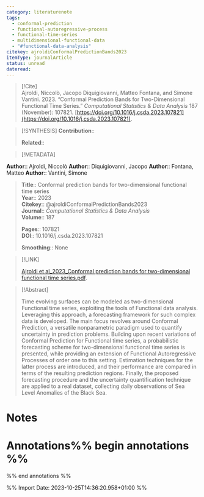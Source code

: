 ```yaml
---
category: literaturenote
tags:
  - conformal-prediction
  - functional-autoregressive-process
  - functional-time-series
  - multidimensional-functional-data
  - "#functional-data-analysis"
citekey: ajroldiConformalPredictionBands2023
itemType: journalArticle
status: unread
dateread:
---
```


> [!Cite]  
> Ajroldi, Niccolò, Jacopo Diquigiovanni, Matteo Fontana, and Simone Vantini. 2023. “Conformal Prediction Bands for Two-Dimensional Functional Time Series.” _Computational Statistics & Data Analysis_ 187 (November): 107821. [https://doi.org/10.1016/j.csda.2023.107821](https://doi.org/10.1016/j.csda.2023.107821).

> [!SYNTHESIS] 
>**Contribution**::
>
>**Related**:: 
>

> [!METADATA]  
>
**Author**:: Ajroldi, Niccolò
**Author**:: Diquigiovanni, Jacopo
**Author**:: Fontana, Matteo
**Author**:: Vantini, Simone<br>
> **Title**:: Conformal prediction bands for two-dimensional functional time series    
> **Year**:: 2023     
> **Citekey**:: @ajroldiConformalPredictionBands2023    
>**Journal**:: *Computational Statistics & Data Analysis*    
>**Volume**:: 187    
>     
>    
>    
>     
> **Pages**:: 107821    
>**DOI**:: 10.1016/j.csda.2023.107821    
>
> **Smoothing**:: None


>

> [!LINK] 
>
> [Ajroldi et al_2023_Conformal prediction bands for two-dimensional functional time series.pdf](file:///Users/steven/Library/CloudStorage/GoogleDrive-steven.golovkine@ul.ie/My%20Drive/bibliography/Computational%20Statistics%20&%20Data%20Analysis/2023/Ajroldi%20et%20al_2023_Conformal%20prediction%20bands%20for%20two-dimensional%20functional%20time%20series2.pdf).

>[!Abstract]
>
>Time evolving surfaces can be modeled as two-dimensional Functional time series, exploiting the tools of Functional data analysis. Leveraging this approach, a forecasting framework for such complex data is developed. The main focus revolves around Conformal Prediction, a versatile nonparametric paradigm used to quantify uncertainty in prediction problems. Building upon recent variations of Conformal Prediction for Functional time series, a probabilistic forecasting scheme for two-dimensional functional time series is presented, while providing an extension of Functional Autoregressive Processes of order one to this setting. Estimation techniques for the latter process are introduced, and their performance are compared in terms of the resulting prediction regions. Finally, the proposed forecasting procedure and the uncertainty quantification technique are applied to a real dataset, collecting daily observations of Sea Level Anomalies of the Black Sea.
>>


# Notes<br>
# Annotations%% begin annotations %%  
 
  
%% end annotations %%

%% Import Date: 2023-10-25T14:36:20.958+01:00 %%
